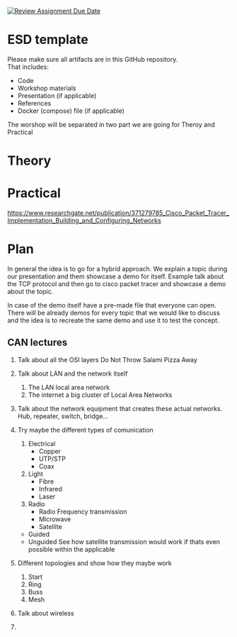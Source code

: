 [![Review Assignment Due Date](https://classroom.github.com/assets/deadline-readme-button-22041afd0340ce965d47ae6ef1cefeee28c7c493a6346c4f15d667ab976d596c.svg)](https://classroom.github.com/a/t1er-CAW)
# ESD template

Please make sure all artifacts are in this GitHub repository.  
That includes:

- Code
- Workshop materials
- Presentation (if applicable)
- References
- Docker (compose) file (if applicable)



The worshop will be separated in two part we are going for Theroy and Practical

# Theory

# Practical

https://www.researchgate.net/publication/371279785_Cisco_Packet_Tracer_Implementation_Building_and_Configuring_Networks



# Plan 
In general the idea is to go for a hybrid approach. We explain a topic during our presentation and them showcase a demo for itself. Example talk about the TCP protocol and then go to cisco packet tracer and showcase a demo about the topic.

In case of the demo itself have a pre-made file that everyone can open. There will be already demos for every topic that we would like to discuss and the idea is to recreate the same demo and use it to test the concept.

## CAN lectures 

1. Talk about all the OSI layers Do Not Throw Salami Pizza Away
2. Talk about LAN and the network itself
   1. The LAN local area network
   2. The internet a big cluster of Local Area Networks
3. Talk about the network equipment that creates these actual networks. Hub, repeater, switch, bridge...
4. Try maybe the different types of comunication 
   1. Electrical
      - Copper
      - UTP/STP
      - Coax
   2. Light
      - Fibre
      - Infrared
      - Laser
   3. Radio
      - Radio Frequency transmission
      - Microwave
      - Satellite
   - Guided
   - Unguided
See how satellite transmission would work if thats even possible within the applicable

1. Different topologies and show how they maybe work
   1. Start
   2. Ring
   3. Buss
   4. Mesh
2. Talk about wireless
3. 
